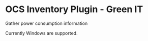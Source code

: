 # OCS Inventory Plugin - Green IT
Gather power consumption information

Currently Windows are supported.
